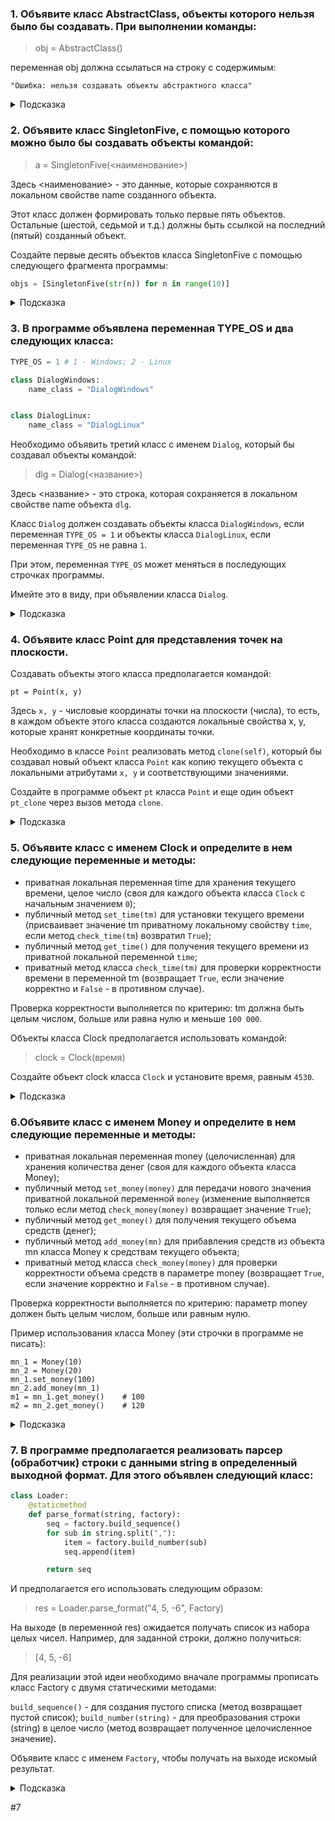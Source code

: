 ### 1. Объявите класс AbstractClass, объекты которого нельзя было бы создавать. При выполнении команды:

> obj = AbstractClass()

переменная obj должна ссылаться на строку с содержимым:

`"Ошибка: нельзя создавать объекты абстрактного класса"`

<details>
<summary>Подсказка</summary>

```python
class AbstractClass:

    def __new__(cls, *args, **kwargs):
        return  "Ошибка: нельзя создавать объекты абстрактного класса"
       

obj = AbstractClass()

```
</details>

### 2. Объявите класс SingletonFive, с помощью которого можно было бы создавать объекты командой:

> a = SingletonFive(<наименование>)

Здесь <наименование> - это данные, которые сохраняются в локальном свойстве name созданного объекта.

Этот класс должен формировать только первые пять объектов. Остальные (шестой, седьмой и т.д.) должны быть ссылкой на последний (пятый) созданный объект.

Создайте первые десять объектов класса SingletonFive с помощью следующего фрагмента программы:

```python
objs = [SingletonFive(str(n)) for n in range(10)]
```

<details>
<summary>Подсказка</summary>

```python
class SingletonFive:
    __instance = None
    count = 0


    def __new__(cls, *args, **kwargs):
        if cls.count < 5:            
            cls.count += 1
            #cls.__init__
            cls.__instance = super().__new__(cls)
            cls.obj = cls.__instance         
            return  cls.__instance
        else:
            cls.__instance = cls.obj
            #print (cls.count, cls)  
            return  cls.obj 
            
    def __init__(self, name):   
            self.name = name
            #print (self.count, self.name)
            

objs = [SingletonFive(str(n)) for n in range(10)]

# или
class SingletonFive:
    __instances = []
    def __new__(cls, *args, **kwargs):
        if len(cls.__instances) < 5:
            cls.__instances.append(super().__new__(cls))
        return cls.__instances[-1]
    def __init__(self, name):
        self.name = name
objs = [SingletonFive(str(n)) for n in range(10)] 

```

</details>

### 3. В программе объявлена переменная TYPE_OS и два следующих класса:

```python
TYPE_OS = 1 # 1 - Windows; 2 - Linux

class DialogWindows:
    name_class = "DialogWindows"


class DialogLinux:
    name_class = "DialogLinux"

```
Необходимо объявить третий класс с именем `Dialog`, который бы создавал объекты командой:

> dlg = Dialog(<название>)

Здесь <название> - это строка, которая сохраняется в локальном свойстве name объекта `dlg`.

Класс `Dialog` должен создавать объекты класса `DialogWindows`, если переменная `TYPE_OS = 1` и объекты класса `DialogLinux`, если переменная `TYPE_OS` не равна `1`. 

При этом, переменная `TYPE_OS` может меняться в последующих строчках программы. 

Имейте это в виду, при объявлении класса `Dialog`.

<details>
<summary>Подсказка</summary>

```python
TYPE_OS = 1 # 1 - Windows; 2 - Linux

class DialogWindows:
    name_class = "DialogWindows"


class DialogLinux:
    name_class = "DialogLinux"

class Dialog:
     def __new__(cls, *args, **kwargs):
        if TYPE_OS == 1:           
            cls.obj = DialogWindows()
            setattr(cls.obj, 'name', args[0])            
        else:          
            cls.obj = DialogLinux()
            setattr(cls.obj, 'name', args[0]) 
        return cls.obj
    
     def __init__(self, name):        
        self.name = name
        print (self.name)
## или 
class Point:
    
    def __init__(self, x, y):
        self.x = x
        self.y = y
        
        
    def clone(self):
        return Point(self.x, self.y)
    
pt = Point(10, 15)
pt_clone = pt.clone()
```
</details>

### 4. Объявите класс Point для представления точек на плоскости. 

Создавать объекты этого класса предполагается командой:
```
pt = Point(x, y)
```
Здесь `x, y` - числовые координаты точки на плоскости (числа), то есть, в каждом объекте этого класса создаются локальные свойства x, y, которые хранят конкретные координаты точки.

Необходимо в классе `Point` реализовать метод `clone(self)`, который бы создавал новый объект класса `Point` как копию текущего объекта с локальными атрибутами `x, y` и соответствующими значениями.

Создайте в программе объект `pt` класса `Point` и еще один объект `pt_clone` через вызов метода `clone`.


<details>
<summary>Подсказка</summary>

```python

class Point:  
    def __new__(cls, *args, **kwargs):      
        return super().__new__(cls)

    def __init__(self, x, y):
        self.x = x
        self.y = y

    def clone(self):        
        P = Point(self.x, self.y)
        return P
        #print (self.__dict__)


pt = Point(10,20)
pt_clone = Point.clone(pt)

## или 
class Point:
    
    def __init__(self, x, y):
        self.x = x
        self.y = y
        
        
    def clone(self):
        return Point(self.x, self.y)
    
pt = Point(10, 15)
pt_clone = pt.clone()
```
</details>


### 5. Объявите класс с именем Clock и определите в нем следующие переменные и методы:

- приватная локальная переменная time для хранения текущего времени, целое число (своя для каждого объекта класса `Clock` с начальным значением `0`);
- публичный метод `set_time(tm)` для установки текущего времени (присваивает значение tm приватному локальному свойству `time`, если метод `check_time(tm`) возвратил `True`);
- публичный метод `get_time()` для получения текущего времени из приватной локальной переменной `time`;
- приватный метод класса `check_time(tm)` для проверки корректности времени в переменной tm (возвращает `True`, если значение корректно и `False` - в противном случае).

Проверка корректности выполняется по критерию: tm должна быть целым числом, больше или равна нулю и меньше `100 000`.

Объекты класса Clock предполагается использовать командой:

> clock = Clock(время)

Создайте объект clock класса `Clock` и установите время, равным `4530`.

<details>
<summary>Подсказка</summary>

```python
class Clock:
    MIN_TIME = 0
    MAX_TIME = 100_000

    def __init__(self, tm):
        self.__time = tm

    def set_time(self, tm):
        if self.__check_time(tm):
            self.__time = tm

    def get_time(self):
        return self.__time

    def __check_time(self, tm):
        if type(tm) is int and self.MIN_TIME <= tm < self.MAX_TIME:
            return True
        else:
            return False


clock = Clock(4530)
clock.MAX_TIME = 20_000
clock.set_time(30_000)

print(clock.get_time())
```
</details>


### 6.Объявите класс с именем Money и определите в нем следующие переменные и методы:

- приватная локальная переменная money (целочисленная) для хранения количества денег (своя для каждого объекта класса Money);
- публичный метод `set_money(money)` для передачи нового значения приватной локальной переменной `money` (изменение выполняется только если метод `check_money(money)` возвращает значение `True`);
- публичный метод `get_money()` для получения текущего объема средств (денег);
- публичный метод `add_money(mn)` для прибавления средств из объекта mn класса Money к средствам текущего объекта;
- приватный метод класса `check_money(money)` для проверки корректности объема средств в параметре money (возвращает `True`, если значение корректно и `False` - в противном случае).

Проверка корректности выполняется по критерию: параметр money должен быть целым числом, больше или равным нулю.

Пример использования класса Money (эти строчки в программе не писать):
```
mn_1 = Money(10)
mn_2 = Money(20)
mn_1.set_money(100)
mn_2.add_money(mn_1)
m1 = mn_1.get_money()    # 100
m2 = mn_2.get_money()    # 120
```

<details>
<summary>Подсказка</summary>

```python
class Money:

    __money: int

    def __init__(self, money):
        self.__money = money

    def set_money(self, money):
        if self.__check_money(money):
            self.__money = money

    def get_money(self):
        return self.__money

    def add_money(self, mn):         
        self.__money += mn.get_money()

    @classmethod
    def __check_money(cls, money):
        return type(money) in (int,int) and money >= 0
```
</details>


### 7. В программе предполагается реализовать парсер (обработчик) строки с данными string в определенный выходной формат. Для этого объявлен следующий класс:
```python
class Loader:
    @staticmethod
    def parse_format(string, factory):
        seq = factory.build_sequence()
        for sub in string.split(","):
            item = factory.build_number(sub)
            seq.append(item)

        return seq
```

И предполагается его использовать следующим образом:

> res = Loader.parse_format("4, 5, -6", Factory)

На выходе (в переменной res) ожидается получать список из набора целых чисел. Например, для заданной строки, должно получиться:

> [4, 5, -6]

Для реализации этой идеи необходимо вначале программы прописать класс Factory с двумя статическими методами:

`build_sequence()` - для создания пустого списка (метод возвращает пустой список);
`build_number(string)` - для преобразования строки (string) в целое число (метод возвращает полученное целочисленное значение).

Объявите класс с именем `Factory`, чтобы получать на выходе искомый результат.


<details>
<summary>Подсказка</summary>

```python
class Factory:    
  
    @staticmethod    
    def build_sequence():
        N = []
        return N

    @staticmethod
    def build_number(string):                
        return int(string) 

class Loader:
    @staticmethod
    def parse_format(string, factory):
        seq = factory.build_sequence()
        for sub in string.split(","):
            item = factory.build_number(sub)
            seq.append(item)

        return seq


# эти строчки не менять!
res = Loader.parse_format("1, 2, 3, -5, 10", Factory)
```
</details>


#7